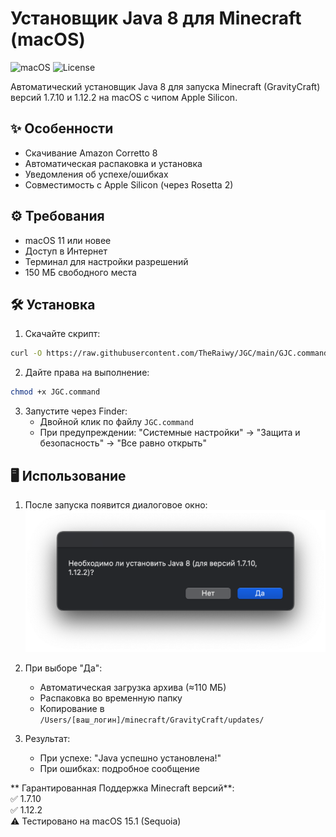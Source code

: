 # Установщик Java 8 для Minecraft (macOS)

![macOS](https://img.shields.io/badge/macOS-11+-blue)
![License](https://img.shields.io/badge/License-MIT-green)

Автоматический установщик Java 8 для запуска Minecraft (GravityCraft) версий 1.7.10 и 1.12.2 на macOS с чипом Apple Silicon.

## ✨ Особенности
- Скачивание Amazon Corretto 8
- Автоматическая распаковка и установка
- Уведомления об успехе/ошибках
- Совместимость с Apple Silicon (через Rosetta 2)

## ⚙️ Требования
- macOS 11 или новее
- Доступ в Интернет
- Терминал для настройки разрешений
- 150 МБ свободного места

## 🛠️ Установка
1. Скачайте скрипт:
```bash
curl -O https://raw.githubusercontent.com/TheRaiwy/JGC/main/GJC.command
```

2. Дайте права на выполнение:
```bash
chmod +x JGC.command
```

3. Запустите через Finder:
   - Двойной клик по файлу `JGC.command`
   - При предупреждении: "Системные настройки" → "Защита и безопасность" → "Все равно открыть"

## 🖥️ Использование
1. После запуска появится диалоговое окно:
   ![Диалог установки](screenshots/dialog.png)

2. При выборе "Да":
   - Автоматическая загрузка архива (≈110 МБ)
   - Распаковка во временную папку
   - Копирование в `/Users/[ваш_логин]/minecraft/GravityCraft/updates/`

3. Результат:
   - При успехе: "Java успешно установлена!"
   - При ошибках: подробное сообщение

** Гарантированная Поддержка Minecraft версий**:  
✅ 1.7.10  
✅ 1.12.2  
⚠️ Тестировано на macOS 15.1 (Sequoia)
